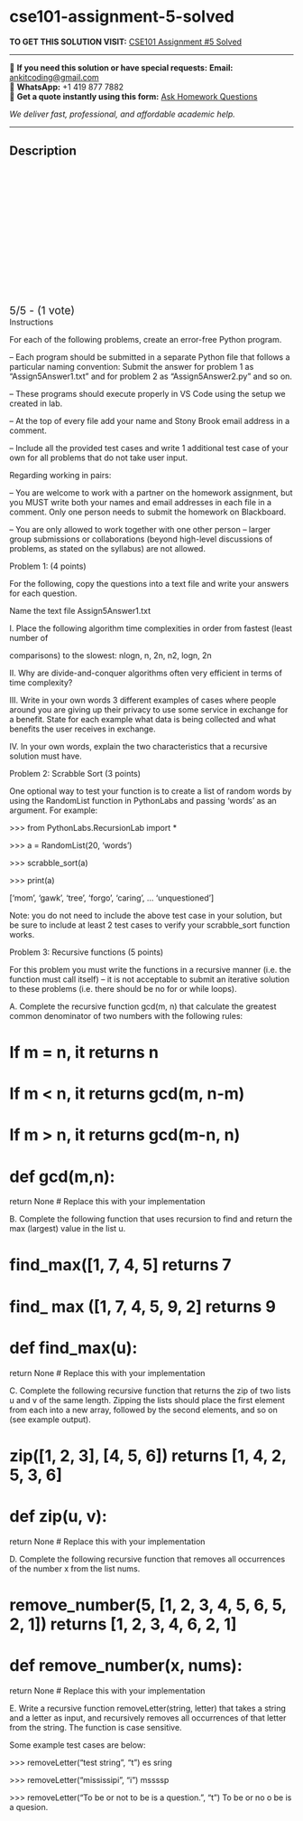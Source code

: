 # cse101-assignment-5-solved
**TO GET THIS SOLUTION VISIT:** [CSE101 Assignment #5 Solved](https://www.ankitcodinghub.com/product/cse101-programming-assignment-5-solved/)


---

📩 **If you need this solution or have special requests:** **Email:** ankitcoding@gmail.com  
📱 **WhatsApp:** +1 419 877 7882  
📄 **Get a quote instantly using this form:** [Ask Homework Questions](https://www.ankitcodinghub.com/services/ask-homework-questions/)

*We deliver fast, professional, and affordable academic help.*

---

<h2>Description</h2>



<div class="kk-star-ratings kksr-auto kksr-align-center kksr-valign-top" data-payload="{&quot;align&quot;:&quot;center&quot;,&quot;id&quot;:&quot;114136&quot;,&quot;slug&quot;:&quot;default&quot;,&quot;valign&quot;:&quot;top&quot;,&quot;ignore&quot;:&quot;&quot;,&quot;reference&quot;:&quot;auto&quot;,&quot;class&quot;:&quot;&quot;,&quot;count&quot;:&quot;1&quot;,&quot;legendonly&quot;:&quot;&quot;,&quot;readonly&quot;:&quot;&quot;,&quot;score&quot;:&quot;5&quot;,&quot;starsonly&quot;:&quot;&quot;,&quot;best&quot;:&quot;5&quot;,&quot;gap&quot;:&quot;4&quot;,&quot;greet&quot;:&quot;Rate this product&quot;,&quot;legend&quot;:&quot;5\/5 - (1 vote)&quot;,&quot;size&quot;:&quot;24&quot;,&quot;title&quot;:&quot;CSE101  Assignment #5 Solved&quot;,&quot;width&quot;:&quot;138&quot;,&quot;_legend&quot;:&quot;{score}\/{best} - ({count} {votes})&quot;,&quot;font_factor&quot;:&quot;1.25&quot;}">

<div class="kksr-stars">

<div class="kksr-stars-inactive">
            <div class="kksr-star" data-star="1" style="padding-right: 4px">


<div class="kksr-icon" style="width: 24px; height: 24px;"></div>
        </div>
            <div class="kksr-star" data-star="2" style="padding-right: 4px">


<div class="kksr-icon" style="width: 24px; height: 24px;"></div>
        </div>
            <div class="kksr-star" data-star="3" style="padding-right: 4px">


<div class="kksr-icon" style="width: 24px; height: 24px;"></div>
        </div>
            <div class="kksr-star" data-star="4" style="padding-right: 4px">


<div class="kksr-icon" style="width: 24px; height: 24px;"></div>
        </div>
            <div class="kksr-star" data-star="5" style="padding-right: 4px">


<div class="kksr-icon" style="width: 24px; height: 24px;"></div>
        </div>
    </div>

<div class="kksr-stars-active" style="width: 138px;">
            <div class="kksr-star" style="padding-right: 4px">


<div class="kksr-icon" style="width: 24px; height: 24px;"></div>
        </div>
            <div class="kksr-star" style="padding-right: 4px">


<div class="kksr-icon" style="width: 24px; height: 24px;"></div>
        </div>
            <div class="kksr-star" style="padding-right: 4px">


<div class="kksr-icon" style="width: 24px; height: 24px;"></div>
        </div>
            <div class="kksr-star" style="padding-right: 4px">


<div class="kksr-icon" style="width: 24px; height: 24px;"></div>
        </div>
            <div class="kksr-star" style="padding-right: 4px">


<div class="kksr-icon" style="width: 24px; height: 24px;"></div>
        </div>
    </div>
</div>


<div class="kksr-legend" style="font-size: 19.2px;">
            5/5 - (1 vote)    </div>
    </div>
Instructions

For each of the following problems, create an error-free Python program.

– Each program should be submitted in a separate Python file that follows a particular naming convention: Submit the answer for problem 1 as “Assign5Answer1.txt” and for problem 2 as “Assign5Answer2.py” and so on.

– These programs should execute properly in VS Code using the setup we created in lab.

– At the top of every file add your name and Stony Brook email address in a comment.

– Include all the provided test cases and write 1 additional test case of your own for all problems that do not take user input.

Regarding working in pairs:

– You are welcome to work with a partner on the homework assignment, but you MUST write both your names and email addresses in each file in a comment. Only one person needs to submit the homework on Blackboard.

– You are only allowed to work together with one other person – larger group submissions or collaborations (beyond high-level discussions of problems, as stated on the syllabus) are not allowed.

Problem 1: (4 points)

For the following, copy the questions into a text file and write your answers for each question.

Name the text file Assign5Answer1.txt

I. Place the following algorithm time complexities in order from fastest (least number of

comparisons) to the slowest: nlogn, n, 2n, n2, logn, 2n

II. Why are divide-and-conquer algorithms often very efficient in terms of time complexity?

III. Write in your own words 3 different examples of cases where people around you are giving up their privacy to use some service in exchange for a benefit. State for each example what data is being collected and what benefits the user receives in exchange.

IV. In your own words, explain the two characteristics that a recursive solution must have.

Problem 2: Scrabble Sort (3 points)

One optional way to test your function is to create a list of random words by using the RandomList function in PythonLabs and passing ‘words’ as an argument. For example:

&gt;&gt;&gt; from PythonLabs.RecursionLab import *

&gt;&gt;&gt; a = RandomList(20, ‘words’)

&gt;&gt;&gt; scrabble_sort(a)

&gt;&gt;&gt; print(a)

[‘mom’, ‘gawk’, ‘tree’, ‘forgo’, ‘caring’, … ‘unquestioned’]

Note: you do not need to include the above test case in your solution, but be sure to include at least 2 test cases to verify your scrabble_sort function works.

Problem 3: Recursive functions (5 points)

For this problem you must write the functions in a recursive manner (i.e. the function must call itself) – it is not acceptable to submit an iterative solution to these problems (i.e. there should be no for or while loops).

A. Complete the recursive function gcd(m, n) that calculate the greatest common denominator of two numbers with the following rules:

# If m = n, it returns n

# If m &lt; n, it returns gcd(m, n-m)

# If m &gt; n, it returns gcd(m-n, n)

# def gcd(m,n):

return None # Replace this with your implementation

B. Complete the following function that uses recursion to find and return the max (largest) value in the list u.

# find_max([1, 7, 4, 5] returns 7

# find_ max ([1, 7, 4, 5, 9, 2] returns 9

# def find_max(u):

return None # Replace this with your implementation

C. Complete the following recursive function that returns the zip of two lists u and v of the same length. Zipping the lists should place the first element from each into a new array, followed by the second elements, and so on (see example output).

# zip([1, 2, 3], [4, 5, 6]) returns [1, 4, 2, 5, 3, 6]

# def zip(u, v):

return None # Replace this with your implementation

D. Complete the following recursive function that removes all occurrences of the number x from the list nums.

# remove_number(5, [1, 2, 3, 4, 5, 6, 5, 2, 1]) returns [1, 2, 3, 4, 6, 2, 1]

# def remove_number(x, nums):

return None # Replace this with your implementation

E. Write a recursive function removeLetter(string, letter) that takes a string and a letter as input, and recursively removes all occurrences of that letter from the string. The function is case sensitive.

Some example test cases are below:

&gt;&gt;&gt; removeLetter(“test string”, “t”) es sring

&gt;&gt;&gt; removeLetter(“mississipi”, “i”) mssssp

&gt;&gt;&gt; removeLetter(“To be or not to be is a question.”, “t”) To be or no o be is a quesion.

